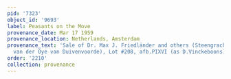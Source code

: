 ```yaml
---
pid: '7323'
object_id: '9693'
label: Peasants on the Move
provenance_date: Mar 17 1959
provenance_location: Netherlands, Amsterdam
provenance_text: 'Sale of Dr. Max J. Friedländer and others (Steengracht-Schimmelpenninck
  van der Oye van Duivenvoorde), Lot #208, afb.PIXVI (as D.Vinckeboons)'
order: '2210'
collection: provenance
---
```


